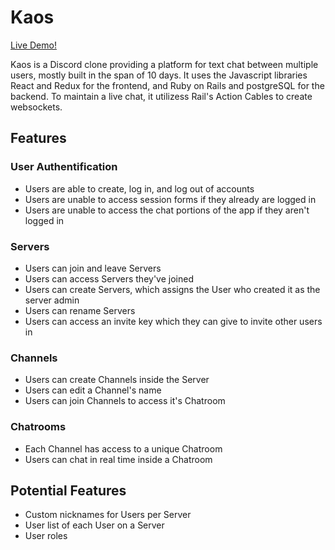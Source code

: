 # **Kaos**

[Live Demo!](https://diskaos.herokuapp.com/)

Kaos is a Discord clone providing a platform for text chat between multiple users, mostly built in the span of 10 days. It uses the Javascript libraries React and Redux for the frontend, and Ruby on Rails and postgreSQL for the backend. To maintain a live chat, it utilizess Rail's Action Cables to create websockets.

## Features

### User Authentification
* Users are able to create, log in, and log out of accounts
* Users are unable to access session forms if they already are logged in
* Users are unable to access the chat portions of the app if they aren't logged in

### Servers
* Users can join and leave Servers
* Users can access Servers they've joined
* Users can create Servers, which assigns the User who created it as the server admin
* Users can rename Servers
* Users can access an invite key which they can give to invite other users in

### Channels
* Users can create Channels inside the Server
* Users can edit a Channel's name
* Users can join Channels to access it's Chatroom

### Chatrooms
* Each Channel has access to a unique Chatroom
* Users can chat in real time inside a Chatroom

## Potential Features
* Custom nicknames for Users per Server
* User list of each User on a Server
* User roles
